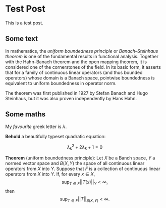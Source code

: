 # Test Post

This is a test post.

## Some text

In mathematics, the *uniform boundedness principle* or *Banach–Steinhaus theorem* is one of the fundamental results in functional analysis. Together with the Hahn–Banach theorem and the open mapping theorem, it is considered one of the cornerstones of the field. In its basic form, it asserts that for a family of continuous linear operators (and thus bounded operators) whose domain is a Banach space, pointwise boundedness is equivalent to uniform boundedness in operator norm.

The theorem was first published in 1927 by Stefan Banach and Hugo Steinhaus, but it was also proven independently by Hans Hahn. 

## Some maths

My *favourite* greek letter is $\lambda$.

**Behold** a beautifully typeset quadratic equation:

$$
\lambda_k^2 + 2\lambda_k + 1 = 0
$$

**Theorem** (uniform boundedness principle): Let $X$ be a Banch space, $Y$ a normed vector space and $B(X,Y)$ the space of all continuous linear operators from $X$ into $Y$. Suppose that $F$ is a collection of continuous linear operators from $X$ into $Y$. If, for every $x\in X$,
$$
\sup_{T\in F}\lvert\lvert T(x)\rvert\rvert_Y<\infty,
$$
then
$$
\sup_{T\in F}\lvert\lvert T\rvert\rvert_{B(X,Y)}<\infty.
$$